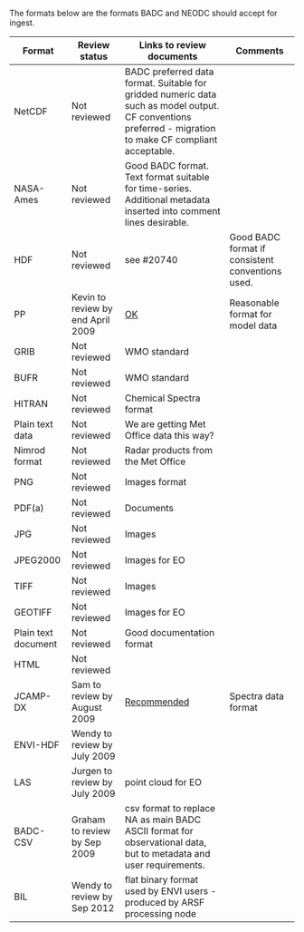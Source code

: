 The formats below are the formats BADC and NEODC should accept for ingest.

| Format | Review status | Links to review documents | Comments |
| ------ | ------------- | ------------------------- | -------- |
| NetCDF | Not reviewed | BADC preferred data format. Suitable for gridded numeric data such as model output. CF conventions preferred - migration to make CF compliant acceptable. |
| NASA-Ames | Not reviewed | Good BADC format. Text format suitable for time-series. Additional metadata inserted into comment lines desirable. |
| HDF | Not reviewed | see #20740 | Good BADC format if consistent conventions used. |
| PP | Kevin to review by end April 2009 |  [OK](ok/pp.md) | Reasonable format for model data |
| GRIB | Not reviewed | WMO standard |
| BUFR | Not reviewed | WMO standard |
| HITRAN | Not reviewed | Chemical Spectra format |
| Plain text data | Not reviewed | We are getting Met Office data this way? |
| Nimrod format | Not reviewed | Radar products from the Met Office |
| PNG | Not reviewed | Images format |
| PDF(a) | Not reviewed | Documents |
| JPG | Not reviewed | Images |
| JPEG2000 | Not reviewed | Images for EO |
| TIFF | Not reviewed | Images |
| GEOTIFF | Not reviewed | Images for EO |
| Plain text document | Not reviewed | Good documentation format |
| HTML | Not reviewed |  |
| JCAMP-DX | Sam to review by August 2009 |  [Recommended](Recommended/jcamp-dx.md) | Spectra data format |
| ENVI-HDF | Wendy to review by July 2009 |  |
| LAS | Jurgen to review by July 2009 | point cloud for EO |
| BADC-CSV | Graham to review by Sep 2009 | csv format to replace NA as main BADC ASCII format for observational data, but to metadata and user requirements. |
| BIL | Wendy to review by Sep 2012 | flat binary format used by ENVI users - produced by ARSF processing node | 
